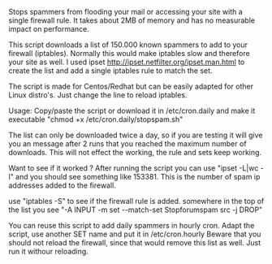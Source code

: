 Stops spammers from flooding your mail or accessing your site with a single firewall rule. It takes about 2MB of memory and has no measurable impact on performance.

This script downloads a list of 150.000 known spammers to add to your firewall (iptables). Normally this would make iptables slow and therefore your site as well. I used ipset http://ipset.netfilter.org/ipset.man.html to create the list and add a single iptables rule to match the set.

The script is made for Centos/Redhat but can be easily adapted for other Linux distro's. Just change the line to reload iptables. 

Usage:
Copy/paste the script or download it in /etc/cron.daily and make it executable "chmod +x /etc/cron.daily/stopspam.sh"

The list can only be downloaded twice a day, so if you are testing it will  give you an message after 2 runs that you reached the maximum number of downloads. This will not effect the working, the rule and sets keep working. 

Want to see if it worked ?
After running the script you can use "ipset -L|wc -l" and you should see something like 153381. This is the number of spam ip addresses added to the firewall.

use "iptables -S" to see if the firewall rule is added. somewhere in the top of the list you see "-A INPUT -m set --match-set Stopforumspam src -j DROP" 

You can reuse this script to add daily spammers in hourly cron. Adapt the script, use another SET name and put it in /etc/cron.hourly 
Beware that you should not reload the firewall, since that would remove this list as well. Just run it withour reloading.
